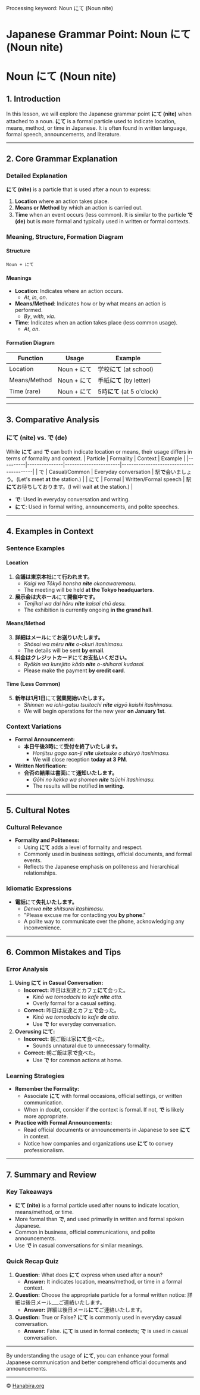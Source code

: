Processing keyword: Noun にて (Noun nite)
# Japanese Grammar Point: Noun にて (Noun nite)
# Noun にて (Noun nite)
## 1. Introduction
In this lesson, we will explore the Japanese grammar point **にて (nite)** when attached to a noun. **にて** is a formal particle used to indicate location, means, method, or time in Japanese. It is often found in written language, formal speech, announcements, and literature.

---
## 2. Core Grammar Explanation
### Detailed Explanation
**にて (nite)** is a particle that is used after a noun to express:
1. **Location** where an action takes place.
2. **Means or Method** by which an action is carried out.
3. **Time** when an event occurs (less common).
It is similar to the particle **で (de)** but is more formal and typically used in written or formal contexts.
### Meaning, Structure, Formation Diagram
#### Structure
```
Noun + にて
```
#### Meanings
- **Location**: Indicates where an action occurs.
  - *At*, *in*, *on*.
- **Means/Method**: Indicates how or by what means an action is performed.
  - *By*, *with*, *via*.
- **Time**: Indicates when an action takes place (less common usage).
  - *At*, *on*.
#### Formation Diagram
| Function       | Usage            | Example                      |
|----------------|------------------|------------------------------|
| Location       | Noun + にて      | 学校**にて** (at school)      |
| Means/Method   | Noun + にて      | 手紙**にて** (by letter)      |
| Time (rare)    | Noun + にて      | 5時**にて** (at 5 o'clock)    |
---
## 3. Comparative Analysis
### にて (nite) vs. で (de)
While **にて** and **で** can both indicate location or means, their usage differs in terms of formality and context.
| Particle | Formality     | Context               | Example                                 |
|----------|---------------|-----------------------|-----------------------------------------|
| で       | Casual/Common | Everyday conversation | 駅**で**会いましょう。(Let's meet **at** the station.)   |
| にて     | Formal        | Written/Formal speech | 駅**にて**お待ちしております。(I will wait **at** the station.) |
- **で**: Used in everyday conversation and writing.
- **にて**: Used in formal writing, announcements, and polite speeches.
---
## 4. Examples in Context
### Sentence Examples
#### Location
1. **会議は東京本社**にて**行われます。**
   - *Kaigi wa Tōkyō honsha **nite** okonawaremasu.*
   - The meeting will be held **at the Tokyo headquarters**.
2. **展示会は大ホール**にて**開催中です。**
   - *Tenjikai wa dai hōru **nite** kaisai chū desu.*
   - The exhibition is currently ongoing **in the grand hall**.
#### Means/Method
3. **詳細はメール**にて**お送りいたします。**
   - *Shōsai wa mēru **nite** o-okuri itashimasu.*
   - The details will be sent **by email**.
4. **料金はクレジットカード**にて**お支払いください。**
   - *Ryōkin wa kurejitto kādo **nite** o-shiharai kudasai.*
   - Please make the payment **by credit card**.
#### Time (Less Common)
5. **新年は1月1日**にて**営業開始いたします。**
   - *Shinnen wa ichi-gatsu tsuitachi **nite** eigyō kaishi itashimasu.*
   - We will begin operations for the new year **on January 1st**.
### Context Variations
- **Formal Announcement:**
  - **本日午後3時**にて**受付を終了いたします。**
    - *Honjitsu gogo san-ji **nite** uketsuke o shūryō itashimasu.*
    - We will close reception **today at 3 PM**.
- **Written Notification:**
  - **合否の結果は書面**にて**通知いたします。**
    - *Gōhi no kekka wa shomen **nite** tsūchi itashimasu.*
    - The results will be notified **in writing**.
---
## 5. Cultural Notes
### Cultural Relevance
- **Formality and Politeness:**
  - Using **にて** adds a level of formality and respect.
  - Commonly used in business settings, official documents, and formal events.
  - Reflects the Japanese emphasis on politeness and hierarchical relationships.
### Idiomatic Expressions
- **電話**にて**失礼いたします。**
  - *Denwa **nite** shitsurei itashimasu.*
  - "Please excuse me for contacting you **by phone**."
  - A polite way to communicate over the phone, acknowledging any inconvenience.
---
## 6. Common Mistakes and Tips
### Error Analysis
1. **Using にて in Casual Conversation:**
   - **Incorrect:** 昨日は友達とカフェ**にて**会った。
     - *Kinō wa tomodachi to kafe **nite** atta.*
     - Overly formal for a casual setting.
   - **Correct:** 昨日は友達とカフェ**で**会った。
     - *Kinō wa tomodachi to kafe **de** atta.*
     - Use **で** for everyday conversation.
2. **Overusing にて:**
   - **Incorrect:** 朝ご飯は家**にて**食べた。
     - Sounds unnatural due to unnecessary formality.
   - **Correct:** 朝ご飯は家**で**食べた。
     - Use **で** for common actions at home.
### Learning Strategies
- **Remember the Formality:**
  - Associate **にて** with formal occasions, official settings, or written communication.
  - When in doubt, consider if the context is formal. If not, **で** is likely more appropriate.
- **Practice with Formal Announcements:**
  - Read official documents or announcements in Japanese to see **にて** in context.
  - Notice how companies and organizations use **にて** to convey professionalism.
---
## 7. Summary and Review
### Key Takeaways
- **にて (nite)** is a formal particle used after nouns to indicate location, means/method, or time.
- More formal than **で**, and used primarily in written and formal spoken Japanese.
- Common in business, official communications, and polite announcements.
- Use **で** in casual conversations for similar meanings.
### Quick Recap Quiz
1. **Question:** What does **にて** express when used after a noun?
   - **Answer:** It indicates location, means/method, or time in a formal context.
2. **Question:** Choose the appropriate particle for a formal written notice: 詳細は後日メール___ご連絡いたします。
   - **Answer:** 詳細は後日メール**にて**ご連絡いたします。
3. **Question:** True or False? **にて** is commonly used in everyday casual conversation.
   - **Answer:** False. **にて** is used in formal contexts; **で** is used in casual conversation.
---
By understanding the usage of **にて**, you can enhance your formal Japanese communication and better comprehend official documents and announcements.


---

© [Hanabira.org](https://hanabira.org)
